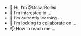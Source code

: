 - 👋 Hi, I’m @OscarRollex
- 👀 I’m interested in ...
- 🌱 I’m currently learning ...
- 💞️ I’m looking to collaborate on ...
- 📫 How to reach me ...

<!---
OscarRollex/OscarRollex is a ✨ special ✨ repository because its `README.md` (this file) appears on your GitHub profile.
You can click the Preview link to take a look at your changes.
--->
